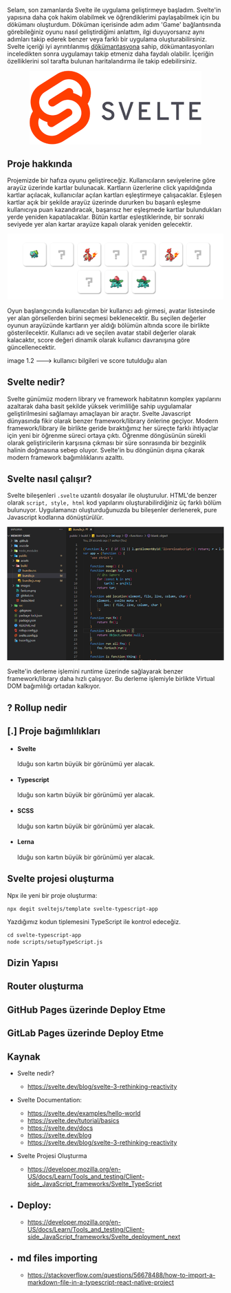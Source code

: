 Selam, son zamanlarda Svelte ile uygulama geliştirmeye başladım. Svelte'in
yapısına daha çok hakim olabilmek ve öğrendiklerimi paylaşabilmek için bu
dökümanı oluşturdum. Döküman içerisinde adım adım 'Game' bağlantısında
görebileğiniz oyunu nasıl geliştirdiğimi anlattım, ilgi duyuyorsanız aynı
adımları takip ederek benzer veya farklı bir uygulama oluşturabilirsiniz.
Svelte içeriği iyi ayrıntılanmış
[dökümantasyona](https://svelte.dev/docs "Svelte Documentation") sahip,
dökümantasyonları inceledikten sonra uygulamayı takip etmeniz daha faydalı
olabilir. İçeriğin özelliklerini sol tarafta bulunan haritalandırma ile takip
edebilirsiniz.

<p align="center">
  <img src="./assets/svelte-logo.png" alt="Svelte logo" style="width:400px"/>
</p>

## Proje hakkında

Projemizde bir hafıza oyunu geliştireceğiz. Kullanıcıların seviyelerine göre
arayüz üzerinde kartlar bulunacak. Kartların üzerlerine click yapıldığında
kartlar açılacak, kullanıcılar açılan kartları eşleştirmeye çalışacaklar.
Eşleşen kartlar açık bir şekilde arayüz üzerinde dururken bu başarılı eşleşme
kullanıcıya puan kazandıracak, başarısız her eşleşmede kartlar bulundukları
yerde yeniden kapatılacaklar. Bütün kartlar eşleştiklerinde, bir sonraki
seviyede yer alan kartar arayüze kapalı olarak yeniden gelecektir.

<p align="center">
  <img src="./assets/cards.png" alt="view of cards on the playground" style=""/>
</p>

Oyun başlangıcında kullanıcıdan bir kullanıcı adı girmesi, avatar listesinde
yer alan görsellerden birini seçmesi beklenecektir. Bu seçilen değerler oyunun
arayüzünde kartların yer aldığı bölümün altında score ile birlikte
gösterilecektir. Kullanıcı adı ve seçilen avatar stabil değerler olarak
kalacaktır, score değeri dinamik olarak kullanıcı davranışına göre
güncellenecektir.

image 1.2 ---> kullanıcı bilgileri ve score tutulduğu alan

## Svelte nedir?

Svelte günümüz modern library ve framework habitatının komplex yapılarını azaltarak
daha basit şekilde yüksek verimliliğe sahip uygulamalar geliştirilmesini sağlamayı
amaçlayan bir araçtır. Svelte Javascript dünyasında fikir olarak benzer
framework/library önlerine geçiyor. Modern framework/library ile birlikte geride
bıraktığımız her süreçte farklı ihtiyaçlar için yeni bir öğrenme süreci ortaya
çıktı. Öğrenme döngüsünün sürekli olarak geliştiricilerin karşısına çıkması bir
süre sonrasında bir bezginlik halinin doğmasına sebep oluyor.
Svelte'in bu döngünün dışına çıkarak modern framework bağımlılıklarını
azalttı.

## Svelte nasıl çalışır?

Svelte bileşenleri `.svelte` uzantılı dosyalar ile oluşturulur. HTML'de benzer olarak
`script, style, html` kod yapılarını oluşturabilirdiğiniz üç farklı bölüm
bulunuyor. Uygulamanızı oluşturduğunuzda bu bileşenler derlenerek, pure
Javascript kodlarına dönüştürülür.

<p align="center">
  <img src="./assets/build-map.png" alt="Svelte Build map" style="width: 800px"/>
</p>

Svelte'in derleme işlemini runtime üzerinde sağlayarak benzer framework/library
daha hızlı çalışıyor. Bu derleme işlemiyle birlikte Virtual DOM bağımlılığı
ortadan kalkıyor.

## ? Rollup nedir

## [.] Proje bağımlılıkları

- #### Svelte
  lduğu son kartın büyük bir görünümü yer alacak.
- #### Typescript
  lduğu son kartın büyük bir görünümü yer alacak.
- #### SCSS
  lduğu son kartın büyük bir görünümü yer alacak.
- #### Lerna
  lduğu son kartın büyük bir görünümü yer alacak.

## Svelte projesi oluşturma

Npx ile yeni bir proje oluşturma:

```
npx degit sveltejs/template svelte-typescript-app
```

Yazdığımız kodun tiplemesini TypeScript ile kontrol edeceğiz.

```
cd svelte-typescript-app
node scripts/setupTypeScript.js
```

## Dizin Yapısı

## Router oluşturma

## GitHub Pages üzerinde Deploy Etme

## GitLab Pages üzerinde Deploy Etme

## Kaynak

- Svelte nedir?

  - https://svelte.dev/blog/svelte-3-rethinking-reactivity

- Svelte Documentation:

  - https://svelte.dev/examples/hello-world
  - https://svelte.dev/tutorial/basics
  - https://svelte.dev/docs
  - https://svelte.dev/blog
  - https://svelte.dev/blog/svelte-3-rethinking-reactivity

* Svelte Projesi Oluşturma

  - https://developer.mozilla.org/en-US/docs/Learn/Tools_and_testing/Client-side_JavaScript_frameworks/Svelte_TypeScript

* ## Deploy:

  - https://developer.mozilla.org/en-US/docs/Learn/Tools_and_testing/Client-side_JavaScript_frameworks/Svelte_deployment_next

* ## md files importing

  - https://stackoverflow.com/questions/56678488/how-to-import-a-markdown-file-in-a-typescript-react-native-project
